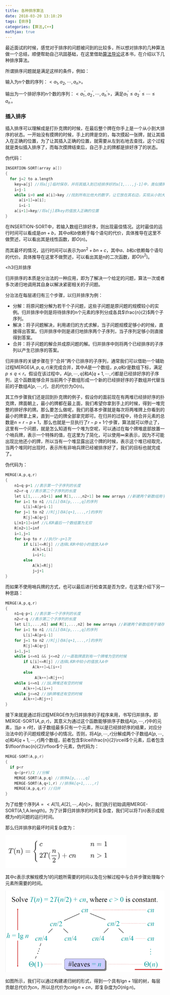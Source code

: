 ```yaml
---
title: 各种排序算法
date: 2018-03-20 13:18:29
tags: [排序]
categories: [算法,C++]
mathjax: true
---
```




最近面试的时候，感觉对于排序的问题被问到的比较多，所以想对排序的几种算法做一个总结，顺便帮助自己巩固基础，在这里借助[算法导论](https://github.com/JellyP/JellyP.github.io/blob/master/reference/%E7%AE%97%E6%B3%95%E5%AF%BC%E8%AE%BA%E4%B8%AD%E6%96%87%E7%89%88.pdf)这本书，在介绍以下几种排序算法。



所谓排序问题就是满足这样的条件，例如：

输入为n个数的序列：$<a_1,a_2,\cdots,a_n>$。

输出为一个排好序的n个数的序列：$<{a_1}^{'},{a_2}^{'},\cdots,{a_n}^{'}>$，满足${a_1}^{'}\le{a_2}^{'}\le\cdots\le{a_n}^{'}$。



<h3>插入排序</h3>

插入排序可以理解成是打扑克牌的时候，在最后整个牌在你手上是一个从小到大排序的状态。一开始没有摸牌的时候，手上的牌是空的，每次摸起一张牌，就让其插入在正确的位置，为了让其插入正确的位置，就需要从左到右地去查找，这个过程就是类似插入排序了，而每次摸牌结束后，自己手上的牌都是排好序了的状态。



伪代码：

```C++
INSERTION-SORT(array a[])
{
  for j=2 to a.length
    key=a[j] //将a[j]临时保存，并将其插入到已经排序好的a[1,...,j-1]中，类似摸牌的过程，现在摸的是第j张牌。
    i=j-1
    while i>0 and a[i]>key //找到所有比他大的数字，让它放在其右边，实现从小到大排序
      a[i+1]=a[i];
  	  i=i-1
    a[i+1]=key//将a[j]即key的值放入正确的位置
}
```

在INSERTION-SORT中，若输入数组已排好序，则出现最佳情况。这时最佳的运行时间可以看成是$an+b$，其中$a$和$b$依赖于每个语句的代价，具体推导在这里不做赘述，可以看出其是线性函数，即$O(n)$。

而其最坏的情况，运行时间可以表示为$an^2+bn+c$，其中$a$、$b$和$c$依赖每个语句的代价。具体推导在这里不做赘述，可以看出其是n的二次函数，即$O(n^2)$。



<h3归并排序</h3>

归并排序的本质是分治法的一种应用，即为了解决一个给定的问题，算法一次或者多次递归地调用其自身以解决紧密相关的子问题。

分治法在每层递归有三个步骤，以归并排序为例：

- 分解：将原问题分解为若干个子问题，这些子问题是原问题的规模较小的实例。归并排序中则是将待排序的n个元素的序列分成各具$\frac{n}{2}$两个子序列。
- 解决：将子问题解决，利用递归的方式求解，当子问题规模足够小的时候，直接得出答案。归并排序中则是递归地排序两个子序列，当子序列足够小则直接得到答案。
- 合并：将子问题的解合并成原问题的解。归并排序中则将两个已经排序的子序列以产生已排序的答案。

归并排序的关键步骤在于“合并”两个已排序的子序列，通常我们可以借助一个辅助过程$\text{MERGE}(A,p,q,r)$来完成合并，其中$A$是一个数组，$p$,$q$和$r$是数组下标，满足$p\le q<r$。假设在该过程中，$A[p,\cdots,q]$和$A[q+1,\cdots,r]$都是已经排好序的子序列，这个函数能够合并当前两个子数组形成一个新的已经排好序的子数组并代替当前的子数组$A[p,\cdots,r]$，总的代价为O(n)。

其工作步骤我们还是回到扑克牌的例子，假设你的面前现在有两堆已经排好序的扑克牌，牌面朝上，最小的牌都在最上面，我们希望你拿到手上的时候，得到一堆完整的排好序的牌。那么要怎么做呢，我们的基本步骤就是每次将两堆牌上你看到的最小的牌拿上来，直到一边的牌全部拿完即可。在归并的过程中，待合并元素的总数是$n=r-p+1$，那么也就是一旦执行了$r-p+1$个步骤，算法就可以停止了，这里有一个问题，就是怎么知道有一个堆为空呢，可以通过在每个牌堆底部放置一个哨兵牌，表示一个特殊的值，在这里为了简化，可以使用$\infty$来表示，因为不可能出现比他还小的牌，所以当有一个堆显露出这个牌的时候，表示这个堆已经取完，当两个堆同时出现时，表示所有非哨兵牌已经被排序好了，我们的目标也就完成了。

伪代码为：

```C++
MERGE(A,p,q,r)
{
	n1=q-p+1 //表示第一个子序列的长度
	n2=r-q //表示第二个子序列的长度
	let L[1,...,n1+1] and R[1,...,n2+1] be new arrays //新建两个新数组用于储存两个排好序的序列
	for i=1 to n1 //L[i]存A[p,...,q]的序列
		L[i]=A[p+i-1]
	for j=1 to n2 //R[j]存A[q+1,...,r]的序列
		R[j]=A[q+j]
	L[n1+1]=inf //L和R最后一个数组置为无穷
	R[n2+1]=inf
	i=1,j=1
	for k=p to r //执行r-p+1次
		if L[i]<=R[j] //选择L和R中较小的值放入A中
			A[k]=L[i]
			i=i+1;
		else
			A[k]=R[j]
			j=j+1
}
```

而如果不使用哨兵牌的方式，也可以最后进行检查其是否为空，在这里介绍下另一种思路：

```c++
MERGE(A,p,q,r)
{
	n1=q-p+1 //表示第一个子序列的长度
	n2=r-q //表示第二个子序列的长度
	let L[1,...,n1] and R[1,...,n2] be new arrays //新建两个新数组用于储存两个排好序的序列
	for i=1 to n1 //L[i]存A[p,...,q]的序列
		L[i]=A[p+i-1]
	for j=1 to n2 //R[j]存A[q+1,...,r]的序列
		R[j]=A[q+j]
	i=1,j=1
	while i<=n1 && j<=n2 //一直取牌直到有一个牌堆为空的时候
		if L[i]<=R[j] //选择L和R中较小的值放入A中
			A[k++]=L[i++]
		else
          	 A[k++]=R[j++]
	while i<=n1 //当L牌堆还有空的时候
		A[k++]=L[i++]
	while j<=n2 //当R牌堆还有空的时候
		A[k++]=R[j++]
}
```

接下来就是通过将过程MERGE作为归并排序的子程序来用，书写归并排序。即$\text{MERGE-SORT}(A,p,r)$，其意义为通过这个函数能够排序子数组$A[p,\cdots,r]$中的元素，当$p\ge r$时，该子数组最多只有一个元素，所以是已经排好序的结果，对应分治法中的子问题规模足够小的情况。否则，将$A[p,\cdots,r]$分解成两个子数组$A[p,\cdots,q]$和$A[q+1,\cdots,r]$两个数组，前者包含$\lceil\frac{n}{2}\rceil$个元素，后者包含$\lfloor\frac{n}{2}\rfloor$个元素，伪代码为：

```c++
MERGE-SORT(A,p,r)
{
  if p<r
    q=(p+r)/2 //分解
    MERGE-SORT(A,p,q) //排序A[p,...,q]
    MERGE-SORT(A,q+1,r) //排序A[q+1,...,r]
    MERGE(A,p,q,r) //归并
}
```

为了给整个序列$A=<A[1],A[2],\cdots,A[n]>$，我们执行初始调用MERGE-SORT(A,1,A.length)。为了计算归并排序的时间复杂度，我们可以将$T(n)$表示成规模为$n$的问题的运行时间。

那么归并排序的最坏时间复杂度为：

![1](各种排序算法/2.png)

其中c表示求解规模为1的问题所需要的时间以及在分解过程中与合并步骤处理每个元素所需要的时间。

![1](各种排序算法/1.png)

如图所示，我们可以通过构建递归树的形式，得到一个具有$\text{lg}n+1$层的树，每层贡献总代价为$cn$，所以总代价为$cn\lg n+cn$，即复杂度为${O}(n\lg n)$。 





